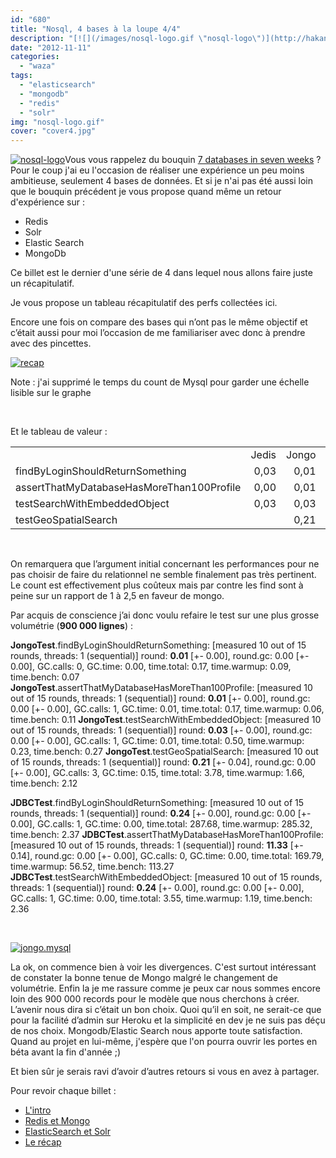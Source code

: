 ```yaml
---
id: "680"
title: "Nosql, 4 bases à la loupe 4/4"
description: "[![](/images/nosql-logo.gif \"nosql-logo\")](http://hakanai.free.fr/index.php/nosql-4-bases-a-la-loupe-14/nosql-logo/)Vous vous rappelez du bouquin [7 d..."
date: "2012-11-11"
categories: 
  - "waza"
tags: 
  - "elasticsearch"
  - "mongodb"
  - "redis"
  - "solr"
img: "nosql-logo.gif"
cover: "cover4.jpg"
---
```


[![](/images/nosql-logo.gif "nosql-logo")](http://hakanai.free.fr/index.php/nosql-4-bases-a-la-loupe-14/nosql-logo/)Vous vous rappelez du bouquin [7 databases in seven weeks](http://pragprog.com/book/rwdata/seven-databases-in-seven-weeks) ? Pour le coup j'ai eu l'occasion de réaliser une expérience un peu moins ambitieuse, seulement 4 bases de données. Et si je n'ai pas été aussi loin que le bouquin précédent je vous propose quand même un retour d'expérience sur :

- Redis
- Solr
- Elastic Search
- MongoDb

Ce billet est le dernier d'une série de 4 dans lequel nous allons faire juste un récapitulatif.

Je vous propose un tableau récapitulatif des perfs collectées ici.

Encore une fois on compare des bases qui n’ont pas le même objectif et c’était aussi pour moi l’occasion de me familiariser avec donc à prendre avec des pincettes.

[![](/images/recap.png "recap")](http://hakanai.free.fr/index.php/nosql-4-bases-a-la-loupe-44/recap/)

Note : j'ai supprimé le temps du count de Mysql pour garder une échelle lisible sur le graphe

 

Et le tableau de valeur :

<table class="table table-stripped"><tbody><tr><td width="289" height="19"></td><td width="83">Jedis</td><td width="83">Jongo</td><td width="83">Morphia</td><td width="83">Mysql</td><td width="83">Jest</td><td width="83">ElasticSearch</td><td width="83">Solr</td></tr><tr><td height="19">findByLoginShouldReturnSomething</td><td align="right">0,03</td><td align="right">0,01</td><td align="right">0,02</td><td align="right">0,05</td><td align="right">0,24</td><td align="right">0,05</td><td align="right">0,22</td></tr><tr><td height="19">assertThatMyDatabaseHasMoreThan100Profile</td><td align="right">0,00</td><td align="right">0,01</td><td align="right">0,01</td><td align="right">1,27</td><td align="right">0,18</td><td align="right">0,04</td><td align="right">0,20</td></tr><tr><td height="19">testSearchWithEmbeddedObject</td><td align="right">0,03</td><td align="right">0,03</td><td align="right">0,02</td><td align="right">0,04</td><td align="right">0,21</td><td align="right">0,04</td><td align="right">0,20</td></tr><tr><td height="19">testGeoSpatialSearch</td><td></td><td align="right">0,21</td><td align="right">0,18</td><td></td><td></td><td></td><td></td></tr></tbody></table>

 

On remarquera que l’argument initial concernant les performances pour ne pas choisir de faire du relationnel ne semble finalement pas très pertinent. Le count est effectivement plus coûteux mais par contre les find sont à peine sur un rapport de 1 à 2,5 en faveur de mongo.

Par acquis de conscience j’ai donc voulu refaire le test sur une plus grosse volumétrie (**900 000 lignes**) :

**JongoTest**.findByLoginShouldReturnSomething: \[measured 10 out of 15 rounds, threads: 1 (sequential)\] round: **0.01** \[+- 0.00\], round.gc: 0.00 \[+- 0.00\], GC.calls: 0, GC.time: 0.00, time.total: 0.17, time.warmup: 0.09, time.bench: 0.07 **JongoTest**.assertThatMyDatabaseHasMoreThan100Profile: \[measured 10 out of 15 rounds, threads: 1 (sequential)\] round: **0.01** \[+- 0.00\], round.gc: 0.00 \[+- 0.00\], GC.calls: 1, GC.time: 0.01, time.total: 0.17, time.warmup: 0.06, time.bench: 0.11 **JongoTest**.testSearchWithEmbeddedObject: \[measured 10 out of 15 rounds, threads: 1 (sequential)\] round: **0.03** \[+- 0.00\], round.gc: 0.00 \[+- 0.00\], GC.calls: 1, GC.time: 0.01, time.total: 0.50, time.warmup: 0.23, time.bench: 0.27 **JongoTest**.testGeoSpatialSearch: \[measured 10 out of 15 rounds, threads: 1 (sequential)\] round: **0.21** \[+- 0.04\], round.gc: 0.00 \[+- 0.00\], GC.calls: 3, GC.time: 0.15, time.total: 3.78, time.warmup: 1.66, time.bench: 2.12

**JDBCTest**.findByLoginShouldReturnSomething: \[measured 10 out of 15 rounds, threads: 1 (sequential)\] round: **0.24** \[+- 0.00\], round.gc: 0.00 \[+- 0.00\], GC.calls: 1, GC.time: 0.00, time.total: 287.68, time.warmup: 285.32, time.bench: 2.37 **JDBCTest**.assertThatMyDatabaseHasMoreThan100Profile: \[measured 10 out of 15 rounds, threads: 1 (sequential)\] round: **11.33** \[+- 0.14\], round.gc: 0.00 \[+- 0.00\], GC.calls: 0, GC.time: 0.00, time.total: 169.79, time.warmup: 56.52, time.bench: 113.27 **JDBCTest**.testSearchWithEmbeddedObject: \[measured 10 out of 15 rounds, threads: 1 (sequential)\] round: **0.24** \[+- 0.00\], round.gc: 0.00 \[+- 0.00\], GC.calls: 1, GC.time: 0.00, time.total: 3.55, time.warmup: 1.19, time.bench: 2.36

 

[![](/images/jongo.mysql_-300x179.png "jongo.mysql")](http://hakanai.free.fr/index.php/nosql-4-bases-a-la-loupe-44/jongo-mysql/)

La ok, on commence bien à voir les divergences. C'est surtout intéressant de constater la bonne tenue de Mongo malgré le changement de volumétrie. Enfin la je me rassure comme je peux car nous sommes encore loin des 900 000 records pour le modèle que nous cherchons à créer. L’avenir nous dira si c’était un bon choix. Quoi qu’il en soit, ne serait-ce que pour la facilité d’admin sur Heroku et la simplicité en dev je ne suis pas déçu de nos choix. Mongodb/Elastic Search nous apporte toute satisfaction. Quand au projet en lui-même, j'espère que l'on pourra ouvrir les portes en béta avant la fin d'année ;)

Et bien sûr je serais ravi d’avoir d’autres retours si vous en avez à partager.

Pour revoir chaque billet :

- [L'intro](http://hakanai.free.fr/index.php/nosql-4-bases-a-la-loupe-14/ "Nosql, 4 bases à la loupe 1/4")
- [Redis et Mongo](http://hakanai.free.fr/index.php/nosql-4-bases-a-la-loupe-24/ "Nosql, 4 bases à la loupe 2/4")
- [ElasticSearch et Solr](http://hakanai.free.fr/index.php/nosql-4-bases-a-la-loupe-34/ "Nosql, 4 bases à la loupe 3/4")
- [Le récap](http://hakanai.free.fr/index.php/nosql-4-bases-a-la-loupe-44/)
